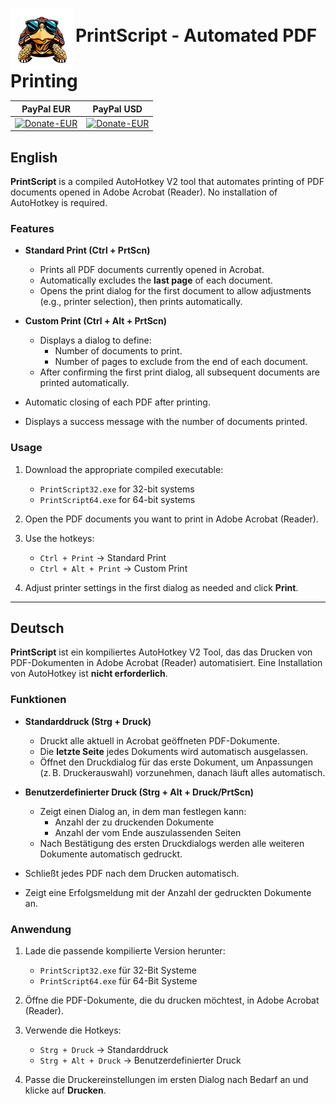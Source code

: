 <p align="left">
  <img src="./images/Iconarchive-Incognito-Animal-2-Turtle-100.png" alt="PrintScriptTurtle" width="100" style="vertical-align: middle;">
  <span style="font-size: 2em; font-weight: bold;">PrintScript - Automated PDF Printing</span>
</p>

|PayPal EUR |  PayPal USD |
|:---:|:---:|
| [![Donate-EUR](https://www.paypalobjects.com/en_US/DK/i/btn/btn_donateCC_LG.gif)](https://www.paypal.com/donate/?hosted_button_id=PF4QWEKQA8VK8) | [![Donate-EUR](https://www.paypalobjects.com/en_US/DK/i/btn/btn_donateCC_LG.gif)](https://www.paypal.com/donate/?hosted_button_id=3ABFC8UQEZNNW) |

## English

**PrintScript** is a compiled AutoHotkey V2 tool that automates printing of PDF documents opened in Adobe Acrobat (Reader). No installation of AutoHotkey is required.

### Features

- **Standard Print (Ctrl + PrtScn)**
  - Prints all PDF documents currently opened in Acrobat.
  - Automatically excludes the **last page** of each document.
  - Opens the print dialog for the first document to allow adjustments (e.g., printer selection), then prints automatically.

- **Custom Print (Ctrl + Alt + PrtScn)**
  - Displays a dialog to define:
    - Number of documents to print.
    - Number of pages to exclude from the end of each document.
  - After confirming the first print dialog, all subsequent documents are printed automatically.

- Automatic closing of each PDF after printing.
- Displays a success message with the number of documents printed.

### Usage

1. Download the appropriate compiled executable:  
   - `PrintScript32.exe` for 32-bit systems  
   - `PrintScript64.exe` for 64-bit systems  

2. Open the PDF documents you want to print in Adobe Acrobat (Reader).

3. Use the hotkeys:  
   - `Ctrl + Print` → Standard Print  
   - `Ctrl + Alt + Print` → Custom Print  

4. Adjust printer settings in the first dialog as needed and click **Print**.

---

## Deutsch

**PrintScript** ist ein kompiliertes AutoHotkey V2 Tool, das das Drucken von PDF-Dokumenten in Adobe Acrobat (Reader) automatisiert. Eine Installation von AutoHotkey ist **nicht erforderlich**.

### Funktionen

- **Standarddruck (Strg + Druck)**
  - Druckt alle aktuell in Acrobat geöffneten PDF-Dokumente.
  - Die **letzte Seite** jedes Dokuments wird automatisch ausgelassen.
  - Öffnet den Druckdialog für das erste Dokument, um Anpassungen (z. B. Druckerauswahl) vorzunehmen, danach läuft alles automatisch.

- **Benutzerdefinierter Druck (Strg + Alt + Druck/PrtScn)**
  - Zeigt einen Dialog an, in dem man festlegen kann:
    - Anzahl der zu druckenden Dokumente
    - Anzahl der vom Ende auszulassenden Seiten
  - Nach Bestätigung des ersten Druckdialogs werden alle weiteren Dokumente automatisch gedruckt.

- Schließt jedes PDF nach dem Drucken automatisch.
- Zeigt eine Erfolgsmeldung mit der Anzahl der gedruckten Dokumente an.

### Anwendung

1. Lade die passende kompilierte Version herunter:  
   - `PrintScript32.exe` für 32-Bit Systeme  
   - `PrintScript64.exe` für 64-Bit Systeme  

2. Öffne die PDF-Dokumente, die du drucken möchtest, in Adobe Acrobat (Reader).

3. Verwende die Hotkeys:  
   - `Strg + Druck` → Standarddruck  
   - `Strg + Alt + Druck` → Benutzerdefinierter Druck  

4. Passe die Druckereinstellungen im ersten Dialog nach Bedarf an und klicke auf **Drucken**.